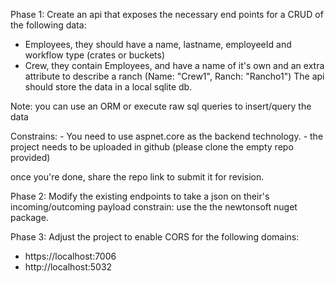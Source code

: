 Phase 1:
Create an api that exposes the necessary end points for a CRUD of the following data:
- Employees, they should have a name, lastname, employeeId and workflow type (crates or buckets)
- Crew, they contain Employees, and have a name of it's own and an extra attribute to describe a ranch (Name: "Crew1", Ranch: "Rancho1")
The api should store the data in a local sqlite db.

Note: you can use an ORM or execute raw sql queries to insert/query the data

Constrains: 
	- You need to use aspnet.core as the backend technology.
	- the project needs to be uploaded in github (please clone the empty repo provided)

once you're done, share the repo link to submit it for revision.

Phase 2:
Modify the existing endpoints to take a json on their's incoming/outcoming payload
constrain: use the the newtonsoft nuget package.

Phase 3:
Adjust the project to enable CORS for the following domains: 
- https://localhost:7006
- http://localhost:5032
